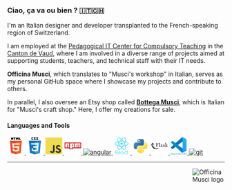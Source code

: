 ### Ciao, ça va ou bien ? 🇮🇹🇨🇭

I'm an Italian designer and developer transplanted to the French-speaking region of Switzerland.

I am employed at the [Pedagogical IT Center for Compulsory Teaching](https://cipeo.edu-vd.ch/) in the [Canton de Vaud](https://en.wikipedia.org/wiki/Vaud), where I am involved in a diverse range of projects aimed at supporting students, teachers, and technical staff with their IT needs.

**Officina Musci**, which translates to "Musci's workshop" in Italian, serves as my personal GitHub space where I showcase my projects and contribute to others.

In parallel, I also oversee an Etsy shop called **[Bottega Musci](https://bottegamusci.etsy.com)**, which is Italian for "Musci's craft shop." Here, I offer my creations for sale.

#### Languages and Tools

<p>
    <a href="https://www.w3.org/html/" target="_blank">
        <img
            src="https://raw.githubusercontent.com/devicons/devicon/master/icons/html5/html5-original-wordmark.svg"
            alt="html5"
            width="40"
            height="40"
        />
    </a>
    <a href="https://www.w3schools.com/css/" target="_blank">
        <img
            src="https://raw.githubusercontent.com/devicons/devicon/master/icons/css3/css3-original-wordmark.svg"
            alt="css3"
            width="40"
            height="40"
        />
    </a>
    <a href="https://www.w3schools.com/js/" target="_blank">
        <img
            src="https://raw.githubusercontent.com/devicons/devicon/master/icons/javascript/javascript-original.svg"
            alt="javascript"
            width="40"
            height="40"
        />
    </a>
    <a href="https://www.npmjs.com/" target="_blank">
        <img
            src="https://raw.githubusercontent.com/devicons/devicon/master/icons/npm/npm-original-wordmark.svg"
            alt="npm"
            width="40"
            height="40"
        />
    </a>
    <a href="https://angular.io/" target="_blank">
        <img
            src="https://angular.io/assets/images/logos/angular/angular.svg"
            alt="angular"
            width="40"
            height="40"
        />
    </a>
    <a href="https://reactjs.org/" target="_blank">
        <img
            src="https://raw.githubusercontent.com/devicons/devicon/master/icons/react/react-original-wordmark.svg"
            alt="react"
            width="40"
            height="40"
        />
    </a>
    <a href="https://www.python.org/" target="_blank">
        <img
            src="https://raw.githubusercontent.com/devicons/devicon/master/icons/python/python-original.svg"
            alt="python"
            width="40"
            height="40"
        />
    </a>
    <a href="https://flask.palletsprojects.com/" target="_blank">
        <img
            src="https://raw.githubusercontent.com/devicons/devicon/master/icons/flask/flask-original-wordmark.svg"
            alt="flask"
            width="40"
            height="40"
        />
    </a>
    <a href="https://code.visualstudio.com/" target="_blank">
        <img
            src="https://raw.githubusercontent.com/devicons/devicon/master/icons/vscode/vscode-original-wordmark.svg"
            alt="vscode"
            width="40"
            height="40"
        />
    </a>
    <a href="https://git-scm.com/" target="_blank">
        <img
            src="https://www.vectorlogo.zone/logos/git-scm/git-scm-icon.svg"
            alt="git"
            width="40"
            height="40"
        />
    </a>
</p>

---

<img
    src="https://s.gravatar.com/avatar/8d3467443a35ad5f75f43e4f1612c838?s=150"
    align="right"
    alt="Officina Musci logo"
    width="75px"
    height="75px"
/>









<!--
**officinaMusci/officinaMusci** is a ✨ _special_ ✨ repository because its `README.md` (this file) appears on your GitHub profile.

Here are some ideas to get you started:

- 🔭 I’m currently working on ...
- 🌱 I’m currently learning ...
- 👯 I’m looking to collaborate on ...
- 🤔 I’m looking for help with ...
- 💬 Ask me about ...
- 📫 How to reach me: ...
- 😄 Pronouns: ...
- ⚡ Fun fact: ...
-->
